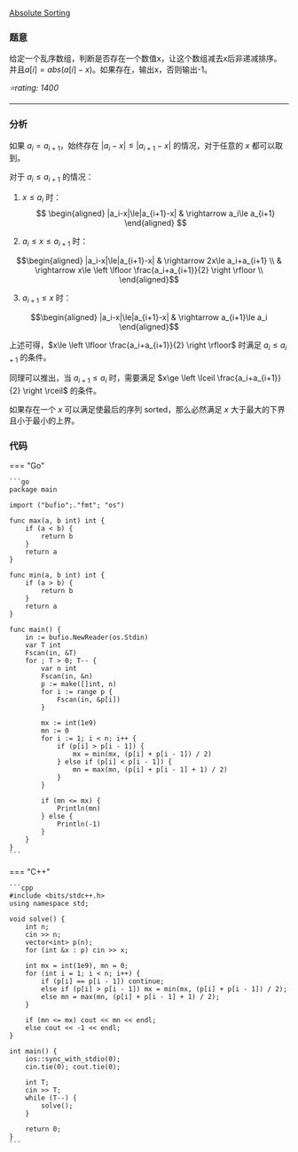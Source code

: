 [Absolute Sorting](https://codeforces.com/contest/1772/problem/D)


### 题意
给定一个乱序数组，判断是否存在一个数值x，让这个数组减去x后非递减排序。并且$a[i] = abs(a[i] - x)$。如果存在，输出x，否则输出-1。

*⭐rating: 1400*

---

### 分析
如果 $a_i=a_{i+1}$，始终存在 $|a_i-x|\le|a_{i+1}-x|$ 的情况，对于任意的 $x$ 都可以取到。

对于 $a_i\le a_{i+1}$ 的情况：

1. $x\le a_i$ 时：
$$
\begin{aligned}
|a_i-x|\le|a_{i+1}-x| & \rightarrow a_i\le a_{i+1}
\end{aligned}
$$

2. $a_i\le x\le a_{i+1}$ 时：

$$\begin{aligned}
|a_i-x|\le|a_{i+1}-x|
& \rightarrow 2x\le a_i+a_{i+1} \\
& \rightarrow x\le \left \lfloor \frac{a_i+a_{i+1}}{2} \right \rfloor \\ 
\end{aligned}$$

3. $a_{i+1}\le x$ 时：

$$\begin{aligned}
|a_i-x|\le|a_{i+1}-x|
& \rightarrow a_{i+1}\le a_i
\end{aligned}$$

上述可得，$x\le \left \lfloor \frac{a_i+a_{i+1}}{2} \right \rfloor$ 时满足 $a_i\le a_{i+1}$ 的条件。

同理可以推出，当 $a_{i+1}\le a_{i}$ 时，需要满足 $x\ge \left \lceil \frac{a_i+a_{i+1}}{2} \right \rceil$ 的条件。

如果存在一个 $x$ 可以满足使最后的序列 sorted，那么必然满足 $x$ 大于最大的下界且小于最小的上界。

### 代码
=== "Go"

    ```go
    package main

    import ("bufio";."fmt"; "os")

    func max(a, b int) int {
        if (a < b) {
            return b
        }
        return a
    }

    func min(a, b int) int {
        if (a > b) {
            return b
        }
        return a
    }

    func main() {
        in := bufio.NewReader(os.Stdin)
        var T int
        Fscan(in, &T)
        for ; T > 0; T-- {
            var n int
            Fscan(in, &n)
            p := make([]int, n)
            for i := range p {
                Fscan(in, &p[i])
            }
            
            mx := int(1e9)
            mn := 0
            for i := 1; i < n; i++ {
                if (p[i] > p[i - 1]) {
                    mx = min(mx, (p[i] + p[i - 1]) / 2)
                } else if (p[i] < p[i - 1]) {
                    mn = max(mn, (p[i] + p[i - 1] + 1) / 2)
                }
            }
            
            if (mn <= mx) {
                Println(mn)
            } else {
                Println(-1)
            }
        }
    }
    ```

=== "C++"

    ```cpp
    #include <bits/stdc++.h>
    using namespace std;

    void solve() {
        int n;
        cin >> n;
        vector<int> p(n);
        for (int &x : p) cin >> x;
        
        int mx = int(1e9), mn = 0;
        for (int i = 1; i < n; i++) {
            if (p[i] == p[i - 1]) continue;
            else if (p[i] > p[i - 1]) mx = min(mx, (p[i] + p[i - 1]) / 2);
            else mn = max(mn, (p[i] + p[i - 1] + 1) / 2);
        }
        
        if (mn <= mx) cout << mn << endl;
        else cout << -1 << endl;
    }

    int main() {
        ios::sync_with_stdio(0);
        cin.tie(0); cout.tie(0);
        
        int T;
        cin >> T;
        while (T--) {
            solve();
        }
        
        return 0;
    }
    ```